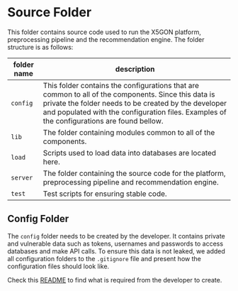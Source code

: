 # Source Folder

This folder contains source code used to run the X5GON platform, preprocessing
pipeline and the recommendation engine. The folder structure is as follows:

| folder name | description |
| ----------- | ----------- |
| `config`    | This folder contains the configurations that are common to all of the components. Since this data is private the folder needs to be created by the developer and populated with the configuration files. Examples of the configurations are found bellow.|
| `lib`       | The folder containing modules common to all of the components. |
| `load`      | Scripts used to load data into databases are located here. |
| `server`    | The folder containing the source code for the platform, preprocessing pipeline and recommendation engine. |
| `test`      | Test scripts for ensuring stable code. |


## Config Folder

The `config` folder needs to be created by the developer. It contains private
and vulnerable data such as tokens, usernames and passwords to access databases
and make API calls. To ensure this data is not leaked, we added all configuration
folders to the `.gitignore` file and present how the configuration files should
look like.

Check this [README](./config/README.md) to find what is required from the
developer to create.
